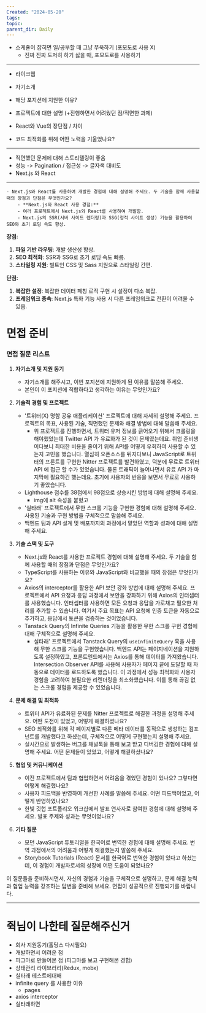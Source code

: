 ```yaml
---
Created: "2024-05-20"
tags: 
topic: 
parent_dir: Daily
---
```

- 스케쥴이 잡히면 일/공부할 때 그냥 쭈욱하기 (포모도로 사용 X)
	- 진짜 진짜 도저히 하기 싫을 때, 포모도로를 사용하기
---
-  라이크웹

- 자기소개
- 해당 포지션에 지원한 이유?
- 프로젝트에 대한 설명 (+진행하면서 어려웠던 점/직면한 과제)
- React와 Vue의 장단점 / 차이
- 코드 최적화를 위해 어떤 노력을 기울었나요?
----
- 직면했던 문제에 대해 스토리텔링이 좋음
- 성능 -> Pagination / 접근성 -> 글자색 대비도
- Next.js 와 React 

-----
    - Next.js와 React를 사용하여 개발한 경험에 대해 설명해 주세요. 두 기술을 함께 사용할 때의 장점과 단점은 무엇인가요?
		- **Next.js와 React 사용 경험:**
		- 여러 프로젝트에서 Next.js와 React를 사용하여 개발함.
		- Next.js의 SSR(서버 사이드 렌더링)과 SSG(정적 사이트 생성) 기능을 활용하여 SEO와 초기 로딩 속도 향상.

**장점:**
1. **파일 기반 라우팅**: 개발 생산성 향상.
2. **SEO 최적화**: SSR과 SSG로 초기 로딩 속도 빠름.
3. **스타일링 지원**: 빌트인 CSS 및 Sass 지원으로 스타일링 간편.

**단점:**
1. **복잡한 설정**: 복잡한 데이터 페칭 로직 구현 시 설정이 다소 복잡.
2. **프레임워크 종속**: Next.js 특화 기능 사용 시 다른 프레임워크로 전환이 어려울 수 있음.

# 면접 준비

### 면접 질문 리스트

1. **자기소개 및 지원 동기**
    - 자기소개를 해주시고, 이번 포지션에 지원하게 된 이유를 말씀해 주세요.
    - 본인이 이 포지션에 적합하다고 생각하는 이유는 무엇인가요?
2. **기술적 경험 및 프로젝트**
    
    - '트위터(X) 명함 공유 애플리케이션' 프로젝트에 대해 자세히 설명해 주세요. 프로젝트의 목표, 사용된 기술, 직면했던 문제와 해결 방법에 대해 말씀해 주세요.
		- 위 프로젝트를 진행하면서, 트위터 유저 정보를 긁어오기 위해서 크롤링을 해야했었는데 Twitter API 가 유료화가 된 것이 문제였는데요. 취업 준비생이다보니 최대한 비용을 줄이기 위해 API를 어떻게 우회하여 사용할 수 있는지 고민을 했습니다. 열심히 오픈소스를 뒤지다보니 JavaScript로 트위터의 프론트를 구현한 Nitter 프로젝트를 발견하였고, 덕분에 무료로 트위터 API 에 접근 할 수가 있었습니다. 물론 트래픽이 늘어나면서 유료 API 가 마지막에 필요하긴 했는데요. 초기에 사용자의 반응을 보면서 무료로 사용하기 좋았습니다.
    - Lighthouse 점수를 38점에서 98점으로 상승시킨 방법에 대해 설명해 주세요.
	    - img에 alt 속성을 붙혔고 
    - '실타래' 프로젝트에서 무한 스크롤 기능을 구현한 경험에 대해 설명해 주세요. 사용된 기술과 구현 방법을 구체적으로 말씀해 주세요.
    - 백엔드 팀과 API 설계 및 배포까지의 과정에서 맡았던 역할과 성과에 대해 설명해 주세요.
3. **기술 스택 및 도구**
    - Next.js와 React를 사용한 프로젝트 경험에 대해 설명해 주세요. 두 기술을 함께 사용할 때의 장점과 단점은 무엇인가요?
    - TypeScript를 사용하는 이유와 JavaScript와 비교했을 때의 장점은 무엇인가요?
    - Axios의 interceptor를 활용한 API 보안 강화 방법에 대해 설명해 주세요.
		프로젝트에서 API 요청과 응답 과정에서 보안을 강화하기 위해 Axios의 인터셉터를 사용했습니다. 인터셉터를 사용하면 모든 요청과 응답을 가로채고 필요한 처리를 추가할 수 있습니다. 여기서 주요 목표는 API 요청에 인증 토큰을 자동으로 추가하고, 응답에서 토큰을 검증하는 것이었습니다.
    - Tanstack Query의 Infinite Queries 기능을 활용한 무한 스크롤 구현 경험에 대해 구체적으로 설명해 주세요.
		- 실타래' 프로젝트에서 Tanstack Query의 `useInfiniteQuery` 훅을 사용해 무한 스크롤 기능을 구현했습니다. 백엔드 API는 페이지네이션을 지원하도록 설정하였고, 프론트엔드에서는 Axios를 통해 데이터를 가져왔습니다. Intersection Observer API를 사용해 사용자가 페이지 끝에 도달할 때 자동으로 데이터를 로드하도록 했습니다. 이 과정에서 성능 최적화와 사용자 경험을 고려하여 불필요한 리렌더링을 최소화했습니다. 이를 통해 끊김 없는 스크롤 경험을 제공할 수 있었습니다.
1. **문제 해결 및 최적화**
    
    - 트위터 API가 유료화된 문제를 Nitter 프로젝트로 해결한 과정을 설명해 주세요. 어떤 도전이 있었고, 어떻게 해결하셨나요?
    - SEO 최적화를 위해 각 페이지별로 다른 메타 데이터를 동적으로 생성하는 컴포넌트를 개발했다고 하셨는데, 구체적으로 어떻게 구현했는지 설명해 주세요.
    - 실시간으로 발생하는 버그를 채널톡을 통해 보고 받고 디버깅한 경험에 대해 설명해 주세요. 어떤 문제들이 있었고, 어떻게 해결하셨나요?
5. **협업 및 커뮤니케이션**
    
    - 이전 프로젝트에서 팀과 협업하면서 어려움을 겪었던 경험이 있나요? 그렇다면 어떻게 해결했나요?
    - 사용자 피드백을 반영하여 개선한 사례를 말씀해 주세요. 어떤 피드백이었고, 어떻게 반영하였나요?
    - 한빛 깃헙 포트폴리오 워크샵에서 발표 연사자로 참여한 경험에 대해 설명해 주세요. 발표 주제와 성과는 무엇이었나요?
6. **기타 질문**
    
    - 모던 JavaScript 튜토리얼을 한국어로 번역한 경험에 대해 설명해 주세요. 번역 과정에서의 어려움과 어떻게 해결했는지 말씀해 주세요.
    - Storybook Tutorials (React) 문서를 한국어로 번역한 경험이 있다고 하셨는데, 이 경험이 개발자로서의 성장에 어떤 도움이 되었나요?

이 질문들을 준비하시면서, 자신의 경험과 기술을 구체적으로 설명하고, 문제 해결 능력과 협업 능력을 강조하는 답변을 준비해 보세요. 면접이 성공적으로 진행되기를 바랍니다.











-------
# 쥑님이 나한테 질문해주신거
- 회사 지원동기(홀딩스 다시필요)
- 개발하면서 어려운 점
- 피그마로 만들어본 점 (피그마를 보고 구현해본 경험)
- 상태관리 라이브러리(Redux, mobx)
- 실타래 테스트에대해
- infinite query 를 사용한 이유
	- pages
- axios interceptor
- 실타래하면